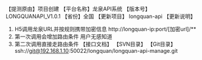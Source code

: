 【提测原由】项目创建
【平台名称】龙泉API系统
【版本号】LONGQUANAPI_V1.0.1
【省份】全国
【更新项目】
        longquan-api
【更新说明】
1. H5调用龙泉URL并按规则携带加密信息 http://longquan-ip:port/[加密url]/**
2. 第一次调用会增加路由条件     用户无感知道
3. 第二次调用直接走路由条件
【接口文档】
【SVN目录】
【Git目录】ssh://git@192.168.1.10:50022/longquan/longquan-api-manage.git